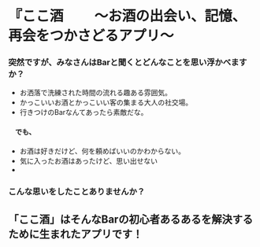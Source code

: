 # 『ここ酒 　　〜お酒の出会い、記憶、再会をつかさどるアプリ〜

### 突然ですが、みなさんはBarと聞くとどんなことを思い浮かべますか？<br />

- お洒落で洗練された時間の流れる趣ある雰囲気。<br />
- かっこいいお酒とかっこいい客の集まる大人の社交場。<br />
- 行きつけのBarなんてあったら素敵だな。

#### 　でも、<br />

- お酒は好きだけど、何を頼めばいいのかわからない。<br />
- 気に入ったお酒はあったけど、思い出せない<br />
- <br />

### こんな思いをしたことありませんか？<br />

## 「ここ酒」はそんなBarの初心者あるあるを解決するために生まれたアプリです！







